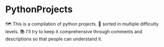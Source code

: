 # PythonProjects

🗺  This is a compilation of python projects.
🎯  sorted in multiple difficulty levels.
📚  I'll try to keep it comprehensive through comments and descriptions so that people can understand it.



